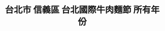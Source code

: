 ---
title: "台北市 信義區 台北國際牛肉麵節 所有年份"
keywords:
  - 美食競賽
  - 台灣美食
  - 美食精選
datePublished: "2025-06-30"
dateModified: "2025-07-01"
city: "台北市"
district: "信義區"
award: "台北國際牛肉麵節"
year: "所有年份"
page: 1
count: 1

restaurants:
  - name: "誠品行旅"
    city: "台北市"
    district: "信義區"
    address: "110台北市信義區菸廠路98號"
    phone: "0266262888"
    geo: "25.04458227840682, 121.56201897364893"
    google_map: "https://maps.app.goo.gl/mfRmyRW5sK5dSZCv8"
    footinder: ""
    official: "https://www.eslitehotel.com/"
    award:
    - name: "台北國際牛肉麵節"
      year: "2024"
---